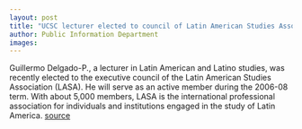 ```yaml
---
layout: post
title: "UCSC lecturer elected to council of Latin American Studies Association"
author: Public Information Department
images:
---
```


Guillermo Delgado-P., a lecturer in Latin American and Latino studies, was recently elected to the executive council of the Latin American Studies Association (LASA). He will serve as an active member during the 2006-08 term. With about 5,000 members, LASA is the international professional association for individuals and institutions engaged in the study of Latin America.
[source](http://www1.ucsc.edu/currents/05-06/06-12/delgado.asp "Permalink to delgado")
